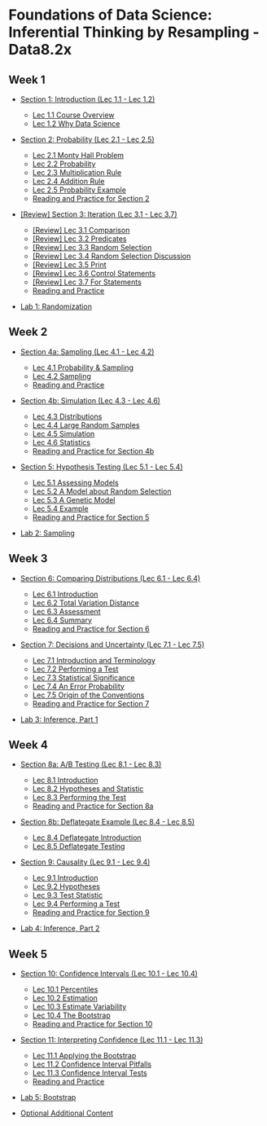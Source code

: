# Foundations of Data Science: Inferential Thinking by Resampling - Data8.2x

## Week 1

+ [Section 1: Introduction (Lec 1.1 - Lec 1.2)](./01-Intro.md)
    + [Lec 1.1 Course Overview](./01-Intro.md#)
    + [Lec 1.2 Why Data Science](./01-Intro.md#)

+ [Section 2: Probability (Lec 2.1 - Lec 2.5)](./02-Probability.md)
    + [Lec 2.1 Monty Hall Problem](./02-Probability.md#)
    + [Lec 2.2 Probability](./02-Probability.md#)
    + [Lec 2.3 Multiplication Rule](./02-Probability.md#)
    + [Lec 2.4 Addition Rule](./02-Probability.md#)
    + [Lec 2.5 Probability Example](./02-Probability.md#)
    + [Reading and Practice for Section 2](./02-Probability.md#)

+ [[Review] Section 3: Iteration (Lec 3.1 - Lec 3.7)](../1-CompThinkWPython/13-Iteration.md)
    + [[Review] Lec 3.1 Comparison](../1-CompThinkWPython/13-Iteration.md#lec-131-comparison)
    + [[Review] Lec 3.2 Predicates](../1-CompThinkWPython/13-Iteration.md#lec-132-predicates)
    + [[Review] Lec 3.3 Random Selection](../1-CompThinkWPython/13-Iteration.md#lec-133-random-selection)
    + [[Review] Lec 3.4 Random Selection Discussion](../1-CompThinkWPython/13-Iteration.md#lec-134-random-selection-discussion)
    + [[Review] Lec 3.5 Print](../1-CompThinkWPython/13-Iteration.md#lec-135-print)
    + [[Review] Lec 3.6 Control Statements](../1-CompThinkWPython/13-Iteration.md#lec-136-control-statements)
    + [[Review] Lec 3.7 For Statements](../1-CompThinkWPython/13-Iteration.md#lec-137-for-statements)
    + [Reading and Practice](../1-CompThinkWPython/13-Iteration.md#reading-and-practice-for-section-13)

+ [Lab 1: Randomization](./lab01-Random.md)

## Week 2

+ [Section 4a: Sampling (Lec 4.1 - Lec 4.2)](./04-SamplingSimulation.md)
    + [Lec 4.1 Probability & Sampling](./04-SamplingSimulation.md#)
    + [Lec 4.2 Sampling](./04-SamplingSimulation.md#)
    + [Reading and Practice](./04-SamplingSimulation.md#)

+ [Section 4b: Simulation (Lec 4.3 - Lec 4.6)](./04-SamplingSimulation.md)
    + [Lec 4.3 Distributions](./04-SamplingSimulation.md#)
    + [Lec 4.4 Large Random Samples](./04-SamplingSimulation.md#)
    + [Lec 4.5 Simulation](./04-SamplingSimulation.md#)
    + [Lec 4.6 Statistics](./04-SamplingSimulation.md#)
    + [Reading and Practice for Section 4b](./04-SamplingSimulation.md#)

+  [Section 5: Hypothesis Testing (Lec 5.1 - Lec 5.4)](./05-Hypothesis.md)
    + [Lec 5.1 Assessing Models](./05-Hypothesis.md#)
    + [Lec 5.2 A Model about Random Selection](./05-Hypothesis.md#)
    + [Lec 5.3 A Genetic Model](./05-Hypothesis.md#)
    + [Lec 5.4 Example](./05-Hypothesis.md#)
    + [Reading and Practice for Section 5](./05-Hypothesis.md#)

+ [Lab 2: Sampling](./lab02.md)

## Week 3

+ [Section 6: Comparing Distributions (Lec 6.1 - Lec 6.4)](./06-CompDist.md)
    + [Lec 6.1 Introduction](./06-CompDist.md#)
    + [Lec 6.2 Total Variation Distance](./06-CompDist.md#)
    + [Lec 6.3 Assessment](./06-CompDist.md#)
    + [Lec 6.4 Summary](./06-CompDist.md#)
    + [Reading and Practice for Section 6](./06-CompDist.md#)

+ [Section 7: Decisions and Uncertainty (Lec 7.1 - Lec 7.5)](./07-Decision.md)
    + [Lec 7.1 Introduction and Terminology](./07-Decision.md#)
    + [Lec 7.2 Performing a Test](./07-Decision.md#)
    + [Lec 7.3 Statistical Significance](./07-Decision.md#)
    + [Lec 7.4 An Error Probability](./07-Decision.md#)
    + [Lec 7.5 Origin of the Conventions](./07-Decision.md#)
    + [Reading and Practice for Section 7](./07-Decision.md#)
 
+ [Lab 3: Inference, Part 1](./lab03.md)

## Week 4

+ [Section 8a: A/B Testing (Lec 8.1 - Lec 8.3)](./08-Testing)
    + [Lec 8.1 Introduction](./08-Testing#)
    + [Lec 8.2 Hypotheses and Statistic](./08-Testing#)
    + [Lec 8.3 Performing the Test](./08-Testing#)
    + [Reading and Practice for Section 8a](./08-Testing#)

+ [Section 8b: Deflategate Example (Lec 8.4 - Lec 8.5)](./08-Testing.md#)
    + [Lec 8.4 Deflategate Introduction](./08-Testing.md#)
    + [Lec 8.5 Deflategate Testing](./08-Testing.md#)

+ [Section 9: Causality (Lec 9.1 - Lec 9.4)](./09-Causality.md)
    + [Lec 9.1 Introduction](./09-Causality.md#)
    + [Lec 9.2 Hypotheses](./09-Causality.md#)
    + [Lec 9.3 Test Statistic](./09-Causality.md#)
    + [Lec 9.4 Performing a Test](./09-Causality.md#)
    + [Reading and Practice for Section 9](./09-Causality.md#)

+ [Lab 4: Inference, Part 2](./lab04.md)

## Week 5

+ [Section 10: Confidence Intervals (Lec 10.1 - Lec 10.4)](./10-CI.md)
    + [Lec 10.1 Percentiles](./10-CI.md#)
    + [Lec 10.2 Estimation](./10-CI.md#)
    + [Lec 10.3 Estimate Variability](./10-CI.md#)
    + [Lec 10.4 The Bootstrap](./10-CI.md#)
    + [Reading and Practice for Section 10](./10-CI.md#)

+ [Section 11: Interpreting Confidence (Lec 11.1 - Lec 11.3)](./11-InterpretCI.md)
    + [Lec 11.1 Applying the Bootstrap](./11-InterpretCI.md#)
    + [Lec 11.2 Confidence Interval Pitfalls](./11-InterpretCI.md#)
    + [Lec 11.3 Confidence Interval Tests](./11-InterpretCI.md#)
    + [Reading and Practice](./11-InterpretCI.md#)

+ [Lab 5: Bootstrap](./lab05-Bootstrap.md)

+ [Optional Additional Content](./labs/lab06.ipynb)


